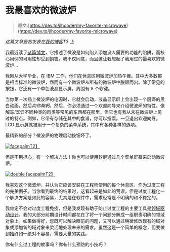 # 我最喜欢的微波炉

> 原文:[https://dev.to/jlhcoder/my-favorite-microwave](https://dev.to/jlhcoder/my-favorite-microwave)

*这篇文章最初发表在[我的博客](http://jlhood.com/my-favorite-microwave/)T3 上*

我最近读了[这篇博文](https://delighted.com/blog/the-microwave-curse)，它描述了微波是如何陷入添加没人需要的功能的陷阱，而核心用例的可用性却受到损害。我不仅同意，而且这让我想起了我用过的最喜欢的微波炉...

我刚从大学毕业，在 IBM 工作，他们在休息区用微波炉加热午餐。其中大多数都是相当标准的微波炉，然而有一个微波炉从所有的微波炉中脱颖而出。除了常见的按钮，它还有一个单色液晶显示屏，周围有 8 个软键。

当你第一次插上微波炉的电源时，它就会启动，液晶显示屏上会出现一个厨师的黑白动画，然后*向你鞠躬*。然后，你必须通过一个欢迎向导来介绍微波炉的特性。像解冻/烹饪不同种类的肉类等常见的东西都在那里，但它也有我从未在微波炉上见过的特点。例如，它带有存储在其中的食谱，你可以搜索。一旦退出欢迎向导，LCD 显示屏就被用于一个复杂的菜单系统，其中有各种各样的选项。

最精彩的部分？微波炉的物理启动按钮坏了。

[![facepalm](../Images/4159c97cbb3f748d2689cdc33a5efa9d.png)T2】](https://res.cloudinary.com/practicaldev/image/fetch/s--LFhwOU8Y--/c_limit%2Cf_auto%2Cfl_progressive%2Cq_auto%2Cw_880/http://jlhood.com/images/face-palm-picard.jpg)

但是不用担心，有一个解决方法！你也可以使用软键通过几个菜单屏幕来启动微波炉。

[![double facepalm](../Images/eba6bded3211828837bf0ef6d337d490.png)T2】](https://res.cloudinary.com/practicaldev/image/fetch/s--4fCQ4iOK--/c_limit%2Cf_auto%2Cfl_progressive%2Cq_auto%2Cw_880/http://jlhood.com/images/double-face-palm.jpg)

我喜欢这个微波炉，并认为它应该安装在工程师使用的每个休息区，作为过度工程的完美例子。当你看到最终的结果时，这看起来是如此的荒谬，但是过度工程化一个解决方案是如此的容易，尤其是在软件中，需求经常是不明确的和不稳定的。

我肯定不会对过度工程免疫，但是我发现有助于防止过度工程的主要工具是[领域驱动设计](https://en.wikipedia.org/wiki/Domain-driven_design)。我的大部分前期设计时间都花在了将一个问题分解成一组职责明确的领域对象上。如果做得好，您既可以解决眼前的问题，又可以通过稍微修改现有的域对象或添加新的域对象来灵活地处理未来的需求。虽然这是一个简单的概念，但要做到始终如一绝对不容易，需要大量的实践。

你有什么过工程的故事吗？你有什么预防的小技巧？